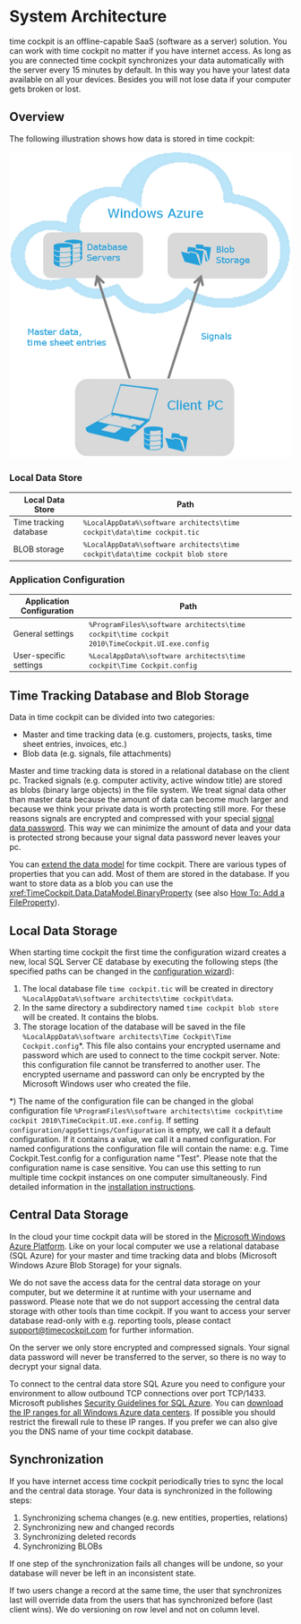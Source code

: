 # System Architecture

time cockpit is an offline-capable SaaS (software as a server) solution. You can work with time cockpit no matter if you have internet access. As long as you are connected time cockpit synchronizes your data automatically with the server every 15 minutes by default. In this way you have your latest data available on all your devices. Besides you will not lose data if your computer gets broken or lost.

## Overview

The following illustration shows how data is stored in time cockpit:

![System architecture](images/system-architecture.png "System architecture")

### Local Data Store

Local Data Store | Path
--- | ---
Time tracking database | `%LocalAppData%\software architects\time cockpit\data\time cockpit.tic`
BLOB storage | `%LocalAppData%\software architects\time cockpit\data\time cockpit blob store`

### Application Configuration

Application Configuration | Path
--- | ---
General settings | `%ProgramFiles%\software architects\time cockpit\time cockpit 2010\TimeCockpit.UI.exe.config`
User-specific settings | `%LocalAppData%\software architects\time cockpit\Time Cockpit.config`

## Time Tracking Database and Blob Storage

Data in time cockpit can be divided into two categories:

- Master and time tracking data (e.g. customers, projects, tasks, time sheet entries, invoices, etc.)
- Blob data (e.g. signals, file attachments)

Master and time tracking data is stored in a relational database on the client pc. Tracked signals (e.g. computer activity, active window title) are stored as blobs (binary large objects) in the file system. We treat signal data other than master data because the amount of data can become much larger and because we think your private data is worth protecting still more. For these reasons signals are encrypted and compressed with your special [signal data password](configuration-wizard.md#step-5---choose-your-signal-data-password). This way we can minimize the amount of data and your data is protected strong because your signal data password never leaves your pc.

You can [extend the data model](~/doc/data-model-customization/entity.md) for time cockpit. There are various types of properties that you can add. Most of them are stored in the database. If you want to store data as a blob you can use the <xref:TimeCockpit.Data.DataModel.BinaryProperty> (see also [How To: Add a FileProperty](~/doc/scripting/add-file-property.md)).

## Local Data Storage

When starting time cockpit the first time the configuration wizard creates a new, local SQL Server CE database by executing the following steps (the specified paths can be changed in the [configuration wizard](configuration-wizard.md)):

1. The local database file `time cockpit.tic` will be created in directory `%LocalAppData%\software architects\time cockpit\data`.
1. In the same directory a subdirectory named `time cockpit blob store` will be created. It contains the blobs.
1. The storage location of the database will be saved in the file `%LocalAppData%\software architects\Time Cockpit\Time Cockpit.config`*. This file also contains your encrypted username and password which are used to connect to the time cockpit server. Note: this configuration file cannot be transferred to another user. The encrypted username and password can only be encrypted by the Microsoft Windows user who created the file.

*) The name of the configuration file can be changed in the global configuration file `%ProgramFiles%\software architects\time cockpit\time cockpit 2010\TimeCockpit.UI.exe.config`. If setting `configuration/appSettings/Configuration` is empty, we call it a default configuration. If it contains a value, we call it a named configuration. For named configurations the configuration file will contain the name: e.g. Time Cockpit.Test.config for a configuration name "Test". Please note that the configuration name is case sensitive. You can use this setting to run multiple time cockpit instances on one computer simultaneously. Find detailed information in the [installation instructions](installation-instructions.md).

## Central Data Storage

In the cloud your time cockpit data will be stored in the [Microsoft Windows Azure Platform](http://www.microsoft.com/windowsazure/). Like on your local computer we use a relational database (SQL Azure) for your master and time tracking data and blobs (Microsoft Windows Azure Blob Storage) for your signals.

We do not save the access data for the central data storage on your computer, but we determine it at runtime with your username and password. Please note that we do not support accessing the central data storage with other tools than time cockpit. If you want to access your server database read-only with e.g. reporting tools, please contact [support@timecockpit.com](mailto:support@timecockpit.com) for further information.

On the server we only store encrypted and compressed signals. Your signal data password will never be transferred to the server, so there is no way to decrypt your signal data.

To connect to the central data store SQL Azure you need to configure your environment to allow outbound TCP connections over port TCP/1433. Microsoft publishes [Security Guidelines for SQL Azure](http://social.technet.microsoft.com/wiki/contents/articles/security-guidelines-for-sql-azure.aspx). You can [download the IP ranges for all Windows Azure data centers](http://www.microsoft.com/en-us/download/details.aspx?id=29840). If possible you should restrict the firewall rule to these IP ranges. If you prefer we can also give you the DNS name of your time cockpit database.

## Synchronization

If you have internet access time cockpit periodically tries to sync the local and the central data storage. Your data is synchronized in the following steps:

1. Synchronizing schema changes (e.g. new entities, properties, relations)
1. Synchronizing new and changed records
1. Synchronizing deleted records
1. Synchronizing BLOBs

If one step of the synchronization fails all changes will be undone, so your database will never be left in an inconsistent state.

If two users change a record at the same time, the user that synchronizes last will override data from the users that has synchronized before (last client wins). We do versioning on row level and not on column level.